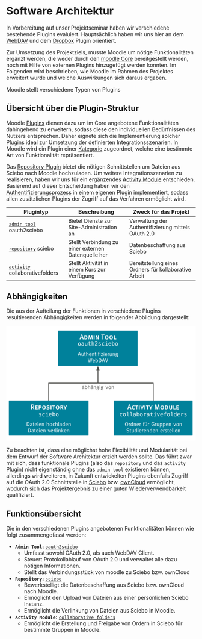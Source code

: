 # Software Architektur

In Vorbereitung auf unser Projektseminar haben wir verschiedene bestehende Plugins evaluiert. Hauptsächlich haben wir uns hier an dem [WebDAV](https://docs.moodle.org/32/en/WebDAV_repository) und dem [Dropbox](https://docs.moodle.org/32/en/Dropbox_repository) Plugin orientiert.

Zur Umsetzung des Projektziels, musste Moodle um nötige Funktionalitäten ergänzt werden, die weder durch den [moodle Core](https://github.com/moodle/moodle)
bereitgestellt werden, noch mit Hilfe von externen Plugins hinzugefügt werden konnten. Im Folgenden wird beschrieben,
wie Moodle im Rahmen des Projektes erweitert wurde und welche Auswirkungen sich daraus ergaben.


Moodle stellt verschiedene Typen von Plugins
## Übersicht über die Plugin-Struktur

Moodle [Plugins](https://moodle.org/plugins/) dienen dazu um im Core angebotene Funktionalitäten dahingehend zu erweitern, sodass diese den
individuellen Bedürfnissen des Nutzers entsprechen. Daher eignete sich die Implementierung solcher Plugins ideal zur Umsetzung der definierten Integrationsszenarien.
In Moodle wird ein Plugin einer [Kategorie](https://docs.moodle.org/dev/Plugin_types) zugeordnet, welche eine bestimmte Art von Funktionalität repräsentiert.

Das [Repository Plugin](https://github.com/pssl16/moodle-repository_sciebo) bietet die nötigen Schnittstellen um Dateien aus Sciebo nach Moodle hochzuladen. Um weitere Integrationszenarien zu realisieren, haben wir uns für ein ergänzendes [Activity Module](https://github.com/pssl16/moodle-mod_collaborativefolders)
entschieden. Basierend auf dieser Entscheidung haben wir den [Authentifizierungsprozess](https://github.com/pssl16/moodle-tool_oauth2sciebo) in einem eigenen Plugin implementiert, sodass allen zusätzlichen Plugins der Zugriff auf das Verfahren ermöglicht wird.


| Plugintyp                                                   | Beschreibung                                        | Zweck für das Projekt                                 |
|-------------------------------------------------------------|-----------------------------------------------------|-------------------------------------------------------|
| [`admin tool`](https://docs.moodle.org/dev/Admin_tools) oauth2sciebo| Bietet Dienste zur Site-Administration an           | Verwaltung der Authentifizierung mittels OAuth 2.0    |
| [`repository`](https://docs.moodle.org/dev/Repository_plugins) sciebo| Stellt Verbindung zu einer externen Datenquelle her | Datenbeschaffung aus Sciebo                           |
| [`activity`](https://docs.moodle.org/dev/Activity_modules) collaborativefolders| Stellt Aktivität in einem Kurs zur Verfügung        | Bereitstellung eines Ordners für kollaborative Arbeit |

## Abhängigkeiten

Die aus der Aufteilung der Funktionen in verschiedene Plugins resultierenden Abhängigkeiten werden in folgender Abbildung
dargestellt:

![Plugin-Struktur](images/plugin-struktur.svg)

Zu beachten ist, dass eine möglichst hohe Flexibilität und Modularität bei dem Entwurf der Software Architektur erzielt
werden sollte. Das führt zwar mit sich, dass funktionale Plugins (also das `repository` und das `activity` Plugin) nicht
eigenständig ohne das `admin tool` existieren können, allerdings wird weiteren, in Zukunft entwickelten Plugins ebenfalls
Zugriff auf die OAuth 2.0 Schnittstelle in [Sciebo](https://www.sciebo.de/) bzw. [ownCloud](https://owncloud.org/) ermöglicht,
wodurch sich das Projektergebnis zu einer guten Wiederverwendbarkeit qualifiziert.

## Funktionsübersicht

Die in den verschiedenen Plugins angebotenen Funktionalitäten können wie folgt zusammengefasst werden:

* **`Admin Tool`:** [`oauth2sciebo`](admin-tool/)
    * Umfasst sowohl OAuth 2.0, als auch WebDAV Client.
    * Steuert Protokollablauf von OAuth 2.0 und verwaltet alle dazu nötigen Informationen.
    * Stellt das Verbindungsstück von moodle zu Sciebo bzw. ownCloud
* **`Repository`:** [`sciebo`](repository/)
    * Bewerkstelligt die Datenbeschaffung aus Sciebo bzw. ownCloud nach Moodle.
    * Ermöglicht den Upload von Dateien aus einer persönlichen Sciebo Instanz.
    * Ermöglicht die Verlinkung von Dateien aus Sciebo in Moodle.
* **`Activity Module`:** [`collaborative folders`](activity/)
    * Ermöglicht die Erstellung und Freigabe von Ordern in Sciebo für bestimmte Gruppen in Moodle.
